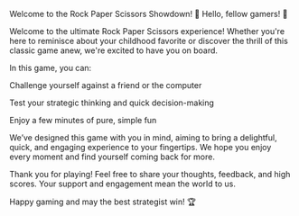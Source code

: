 Welcome to the Rock Paper Scissors Showdown!
🎉 Hello, fellow gamers! 🎉

Welcome to the ultimate Rock Paper Scissors experience! Whether you're here to reminisce about your childhood favorite or discover the thrill of this classic game anew, we're excited to have you on board.

In this game, you can:

Challenge yourself against a friend or the computer

Test your strategic thinking and quick decision-making

Enjoy a few minutes of pure, simple fun

We’ve designed this game with you in mind, aiming to bring a delightful, quick, and engaging experience to your fingertips. We hope you enjoy every moment and find yourself coming back for more.

Thank you for playing! Feel free to share your thoughts, feedback, and high scores. Your support and engagement mean the world to us.

Happy gaming and may the best strategist win! 🏆
